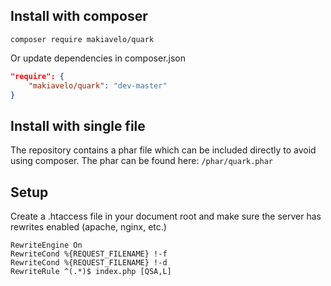## Install with composer
```
composer require makiavelo/quark
```
Or update dependencies in composer.json
```json
"require": {
    "makiavelo/quark": "dev-master"
}
```

## Install with single file
The repository contains a phar file which can be included directly to avoid using composer.
The phar can be found here: `/phar/quark.phar`

## Setup
Create a .htaccess file in your document root and make sure the server has rewrites enabled (apache, nginx, etc.)
```
RewriteEngine On
RewriteCond %{REQUEST_FILENAME} !-f
RewriteCond %{REQUEST_FILENAME} !-d
RewriteRule ^(.*)$ index.php [QSA,L]
```